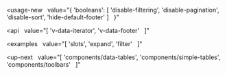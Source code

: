 <usage-new
  value="{
  'booleans': [
    'disable-filtering',
    'disable-pagination',
    'disable-sort',
    'hide-default-footer'
  ]
  }"
></usage-new>

<api
  value="[
  'v-data-iterator',
  'v-data-footer'
  ]"
></api>

<examples
  value="[
  'slots',
  'expand',
  'filter'
  ]"
></examples>

<up-next
  value="[
  'components/data-tables',
  'components/simple-tables',
  'components/toolbars'
  ]"
></up-next>